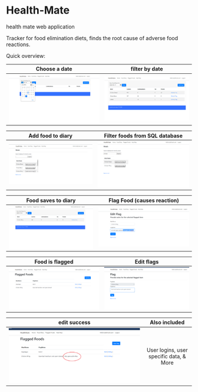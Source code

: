 # Health-Mate
health mate web application

Tracker for food elimination diets, finds the root cause of adverse food reactions.

Quick overview:

Choose a date           |  filter by date
:-------------------------:|:-------------------------:
![](choosedate.png) |  ![](filteredbydate.png)

Add food to diary             |  Filter foods from SQL database
:-------------------------:|:-------------------------:
![](searchabledb.png ) |  ![](searchfilterfood.png)

Food saves to diary           |  Flag Food (causes reaction)
:-------------------------:|:-------------------------:
![](foodsavestodiaray.png) |  ![](editsuccess.png)

Food is flagged           |  Edit flags
:-------------------------:|:-------------------------:
![](flagged.png) |  ![](flagfood.png)

edit success           |  Also included
:-------------------------:|:-------------------------:
![](edited.png) |  User logins, user specific data, & More
